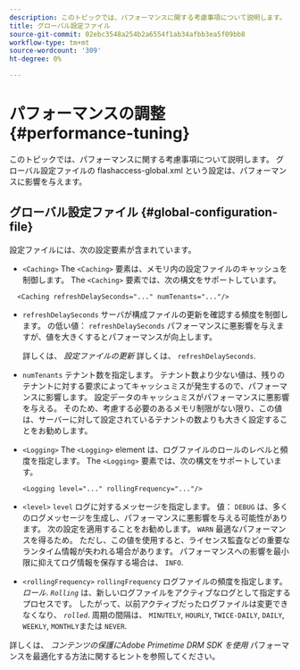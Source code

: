 ```yaml
---
description: このトピックでは、パフォーマンスに関する考慮事項について説明します。 グローバル設定ファイルの flashaccess-global.xml という設定は、パフォーマンスに影響を与えます。
title: グローバル設定ファイル
source-git-commit: 02ebc3548a254b2a6554f1ab34afbb3ea5f09bb8
workflow-type: tm+mt
source-wordcount: '309'
ht-degree: 0%

---
```


# パフォーマンスの調整 {#performance-tuning}

このトピックでは、パフォーマンスに関する考慮事項について説明します。 グローバル設定ファイルの flashaccess-global.xml という設定は、パフォーマンスに影響を与えます。

## グローバル設定ファイル {#global-configuration-file}

設定ファイルには、次の設定要素が含まれています。

* `<Caching>` The `<Caching>` 要素は、メモリ内の設定ファイルのキャッシュを制御します。 The `<Caching>` 要素では、次の構文をサポートしています。

```
  <Caching refreshDelaySeconds="..." numTenants="..."/>
```

* `refreshDelaySeconds` サーバが構成ファイルの更新を確認する頻度を制御します。 の低い値： `refreshDelaySeconds` パフォーマンスに悪影響を与えますが、値を大きくするとパフォーマンスが向上します。

  詳しくは、 *設定ファイルの更新* 詳しくは、 `refreshDelaySeconds`.

* `numTenants` テナント数を指定します。 テナント数より少ない値は、残りのテナントに対する要求によってキャッシュミスが発生するので、パフォーマンスに影響します。 設定データのキャッシュミスがパフォーマンスに悪影響を与える。 そのため、考慮する必要のあるメモリ制限がない限り、この値は、サーバーに対して設定されているテナントの数よりも大きく設定することをお勧めします。

* `<Logging>` The `<Logging>` element は、ログファイルのロールのレベルと頻度を指定します。 The `<Logging>` 要素では、次の構文をサポートしています。

  ```
  <Logging level="..." rollingFrequency="..."/>
  ```

* `<level>`  `level` ログに対するメッセージを指定します。 値： `DEBUG` は、多くのログメッセージを生成し、パフォーマンスに悪影響を与える可能性があります。 次の設定を適用することをお勧めします。 `WARN` 最適なパフォーマンスを得るため。 ただし、この値を使用すると、ライセンス監査などの重要なランタイム情報が失われる場合があります。 パフォーマンスへの影響を最小限に抑えてログ情報を保存する場合は、 `INFO`.

* `<rollingFrequency>`  `rollingFrequency` ログファイルの頻度を指定します。 *ロール*. *`Rolling`* は、新しいログファイルをアクティブなログとして指定するプロセスです。 したがって、以前アクティブだったログファイルは変更できなくなり、 *`rolled`*. 周期の間隔は、 `MINUTELY`, `HOURLY`, `TWICE-DAILY`, `DAILY`, `WEEKLY`, `MONTHLY`または `NEVER`.

詳しくは、 *コンテンツの保護にAdobe Primetime DRM SDK を使用* パフォーマンスを最適化する方法に関するヒントを参照してください。
